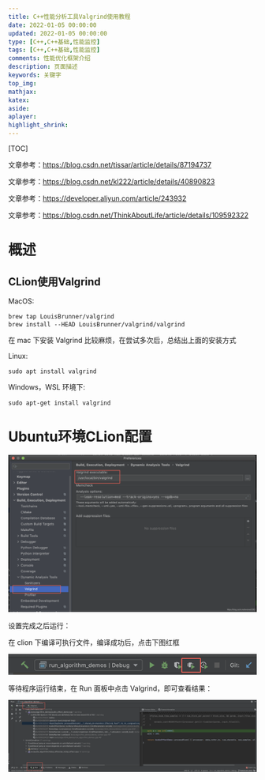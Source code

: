 ```yaml
---
title: C++性能分析工具Valgrind使用教程
date: 2022-01-05 00:00:00
updated: 2022-01-05 00:00:00
type: [C++,C++基础,性能监控]
tags: [C++,C++基础,性能监控]
comments: 性能优化框架介绍
description: 页面描述
keywords: 关键字
top_img:
mathjax:
katex:
aside:
aplayer:
highlight_shrink:
---
```


[TOC]

文章参考：https://blog.csdn.net/tissar/article/details/87194737

文章参考：https://blog.csdn.net/kl222/article/details/40890823

文章参考：https://developer.aliyun.com/article/243932

文章参考：https://blog.csdn.net/ThinkAboutLife/article/details/109592322

# 概述



## CLion使用Valgrind

MacOS:

```
brew tap LouisBrunner/valgrind
brew install --HEAD LouisBrunner/valgrind/valgrind
```


在 mac 下安装 Valgrind 比较麻烦，在尝试多次后，总结出上面的安装方式

Linux:

```
sudo apt install valgrind
```


Windows，WSL 环境下:

```
sudo apt-get install valgrind
```



# Ubuntu环境CLion配置

![img](images/07.C++%E6%80%A7%E8%83%BD%E5%88%86%E6%9E%90%E5%B7%A5%E5%85%B7Valgrind%E4%BD%BF%E7%94%A8%E6%95%99%E7%A8%8B/clion.png)

设置完成之后运行：

在 clion 下编译可执行文件，编译成功后，点击下图红框

![](images/07.C++%E6%80%A7%E8%83%BD%E5%88%86%E6%9E%90%E5%B7%A5%E5%85%B7Valgrind%E4%BD%BF%E7%94%A8%E6%95%99%E7%A8%8B/20200806111001650.png)



等待程序运行结束，在 Run 面板中点击 Valgrind，即可查看结果：

![](images/07.C++%E6%80%A7%E8%83%BD%E5%88%86%E6%9E%90%E5%B7%A5%E5%85%B7Valgrind%E4%BD%BF%E7%94%A8%E6%95%99%E7%A8%8B/20200806111015301.png)






